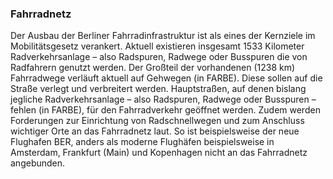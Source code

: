 ### Fahrradnetz
Der Ausbau der Berliner Fahrradinfrastruktur ist als eines der Kernziele im Mobilitätsgesetz verankert. Aktuell existieren
insgesamt 1533 Kilometer Radverkehrsanlage – also Radspuren, Radwege oder Busspuren die von Radfahrern genutzt werden. 
Der Großteil der vorhandenen (1238 km) Fahrradwege verläuft aktuell auf Gehwegen (in FARBE). Diese sollen auf die Straße 
verlegt und verbreitert werden. Hauptstraßen, auf denen bislang jegliche Radverkehrsanlage – also Radspuren, Radwege oder
Busspuren – fehlen (in FARBE), für den Fahrradverkehr geöffnet werden. Zudem werden Forderungen zur Einrichtung von
Radschnellwegen und zum Anschluss wichtiger Orte an das Fahrradnetz laut. So ist beispielsweise der neue Flughafen BER,
anders als moderne Flughäfen beispielsweise in Amsterdam, Frankfurt (Main) und Kopenhagen nicht an das Fahrradnetz 
angebunden.
